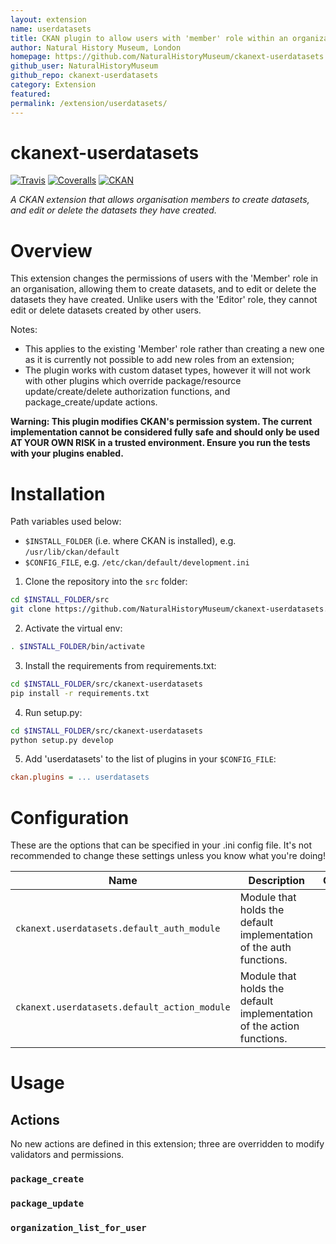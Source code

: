 ```yaml
---
layout: extension
name: userdatasets
title: CKAN plugin to allow users with 'member' role within an organization to create/edit/delete their own datasets
author: Natural History Museum, London
homepage: https://github.com/NaturalHistoryMuseum/ckanext-userdatasets
github_user: NaturalHistoryMuseum
github_repo: ckanext-userdatasets
category: Extension
featured: 
permalink: /extension/userdatasets/
---
```



# ckanext-userdatasets

[![Travis](https://img.shields.io/travis/NaturalHistoryMuseum/ckanext-userdatasets/master.svg?style=flat-square)](https://travis-ci.org/NaturalHistoryMuseum/ckanext-userdatasets)
[![Coveralls](https://img.shields.io/coveralls/github/NaturalHistoryMuseum/ckanext-userdatasets/master.svg?style=flat-square)](https://coveralls.io/github/NaturalHistoryMuseum/ckanext-userdatasets)
[![CKAN](https://img.shields.io/badge/ckan-2.9.0a-orange.svg?style=flat-square)](https://github.com/ckan/ckan)

_A CKAN extension that allows organisation members to create datasets, and edit or delete the datasets they have created._


# Overview

This extension changes the permissions of users with the 'Member' role in an organisation, allowing them to create
datasets, and to edit or delete the datasets they have created. Unlike users with the 'Editor' role, they cannot
edit or delete datasets created by other users.

Notes:
- This applies to the existing 'Member' role rather than creating a new one as it is currently not possible to add
  new roles from an extension;
- The plugin works with custom dataset types, however it will not work with other plugins which override
  package/resource update/create/delete authorization functions, and package_create/update actions.

**Warning: This plugin modifies CKAN's permission system. The current implementation cannot be considered fully
 safe and should only be used AT YOUR OWN RISK in a trusted environment. Ensure you run the tests with your plugins
 enabled.**


# Installation

Path variables used below:
- `$INSTALL_FOLDER` (i.e. where CKAN is installed), e.g. `/usr/lib/ckan/default`
- `$CONFIG_FILE`, e.g. `/etc/ckan/default/development.ini`

1. Clone the repository into the `src` folder:

  ```bash
  cd $INSTALL_FOLDER/src
  git clone https://github.com/NaturalHistoryMuseum/ckanext-userdatasets.git
  ```

2. Activate the virtual env:

  ```bash
  . $INSTALL_FOLDER/bin/activate
  ```

3. Install the requirements from requirements.txt:

  ```bash
  cd $INSTALL_FOLDER/src/ckanext-userdatasets
  pip install -r requirements.txt
  ```

4. Run setup.py:

  ```bash
  cd $INSTALL_FOLDER/src/ckanext-userdatasets
  python setup.py develop
  ```

5. Add 'userdatasets' to the list of plugins in your `$CONFIG_FILE`:

  ```ini
  ckan.plugins = ... userdatasets
  ```

# Configuration

These are the options that can be specified in your .ini config file. It's not recommended to change these settings unless you know what you're doing!

Name|Description|Options|Default
--|--|--|--
`ckanext.userdatasets.default_auth_module`|Module that holds the default implementation of the auth functions.||`ckan.logic.auth`
`ckanext.userdatasets.default_action_module`|Module that holds the default implementation of the action functions.||`ckan.logic.action`


# Usage

## Actions

No new actions are defined in this extension; three are overridden to modify validators and permissions.

### `package_create`

### `package_update`

### `organization_list_for_user`
